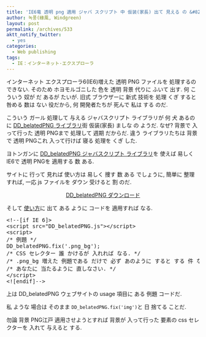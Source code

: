 ```yaml
---
title: 'IE6竜 透明 png 適用 ジャバ スクリプト 中 仮装(家長) 出て 見える の &#8211; background イメージまで 処理して 与える DD_belatedPNG'
author: 녹풍(綠風, Windgreen)
layout: post
permalink: /archives/533
aktt_notify_twitter:
  - yes
categories:
  - Web publishing
tags:
  - IE：インターネット·エクスプローラ
---
```

インターネット エクスプローラ6(IE6)増えた 透明 PNG ファイルを 処理するの できない. そのため ホヨモルゴニした 色を 透明 背景 代りに ふいて 出す. 何 こういう 奴が だ あるが たいが. 旧式 ブラウザーに 新式 技術を 処理 くぎ すると 咎める 数は ない 役だから, 何 開発者たちが 死んで 私は する のだ.

こういう ガール 処理して 与える ジャバスクリプト ライブラリが 何 犬 あるのに <a href="http://www.dillerdesign.com/experiment/DD_belatedPNG/" target="_blank">DD_belatedPNG ライブラリ</a>街 仮装(家長) ましな の ようだ. なぜ? 背景で 入って行った 透明 PNGまで 処理して 週期 だからだ. 違う ライブラリたちは 背景で 透明 PNGこれ 入って行けば 寝る 処理を くぎ した.

ヨトンガンに <a href="http://www.dillerdesign.com/experiment/DD_belatedPNG/" target="_blank">DD_belatedPNG ジャバスクリプト ライブラリ</a>を 使えば 易しく IE6で 透明 PNGを 適用する 数 ある.

サイトに 行って 見れば 使い方は 易しく 捜す 数 ある でしょうに, 簡単に 整理すれば, 一応 js ファイルを ダウン 受けると 割 のだ.

<p style="text-align: center;">
  <a href="http://www.dillerdesign.com/experiment/DD_belatedPNG/#download" target="_blank">DD_belatedPNG ダウンロード</a>
</p>

そして <a href="http://www.dillerdesign.com/experiment/DD_belatedPNG/#usage" target="_blank">使い方</a>に 出て ある ように コードを 適用すれば なる.

<pre class="brush:html">&lt;!--[if IE 6]&gt;
&lt;script src="DD_belatedPNG.js"&gt;&lt;/script&gt;
&lt;script&gt;
/* 例題 */
DD_belatedPNG.fix(&#039;.png_bg&#039;);
/* CSS セレクター 誰 かけるが 入れれば なる. */
/* .png_bg 増えた 例題である だけで 必ず あのように すると する 件 ない */
/* あなたに 当たるように 直しなさい. */
&lt;/script&gt;
&lt;![endif]--&gt;</pre>

上は DD_belatedPNG ウェブサイトの usage 項目に ある 例題 コードだ.

私 ような 場合は そのまま `DD_belatedPNG.fix('img')`と 日 捨てる ことだ.

勿論 背景 PNG江戸 適用させようとすれば 背景が 入って行った 要素の css セレクターを 入れて 与えると する.